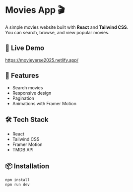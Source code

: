 # Movies App 🎬

A simple movies website built with **React** and **Tailwind CSS**.  
You can search, browse, and view popular movies.

## 🚀 Live Demo
<!-- Replace after deploy -->
https://movieverse2025.netlify.app/

## 🚀 Features
- Search movies
- Responsive design
- Pagination
- Animations with Framer Motion

## 🛠️ Tech Stack
- React
- Tailwind CSS
- Framer Motion
- TMDB API

## 📦 Installation
```bash
npm install
npm run dev

